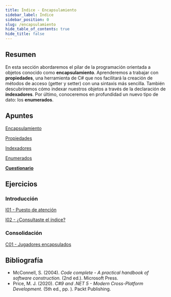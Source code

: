 ```yaml
---
title: Índice - Encapsulamiento
sidebar_label: Índice
sidebar_position: 0
slug: /encapsulamiento
hide_table_of_contents: true
hide_title: false
---
```


## Resumen
En esta sección abordaremos el pilar de la programación orientada a objetos conocido como **encapsulamiento**. Aprenderemos a trabajar con **propiedades**, una herramienta de C# que nos facilitará la creación de métodos de acceso (getter y setter) con una sintaxis más sencilla. También descubriremos cómo indexar nuestros objetos a través de la declaración de **indexadores**. Por último, conoceremos en profundidad un nuevo tipo de dato: los **enumerados**.  

## Apuntes
[Encapsulamiento](./Apuntes/00-encapsulamiento.md)

[Propiedades](./Apuntes/01-propiedades.md)

[Indexadores](./Apuntes/02-indexadores.md)

[Enumerados](./Apuntes/03-enumerados.md)

**[Cuestionario](./Apuntes/cuestionario.md)**

## Ejercicios
### Introducción
[I01 - Puesto de atención](./Ejercicios/I01-puesto-de-atencion.md)

[I02 - ¿Consultaste el índice?](./Ejercicios/I02-consultaste-el-indice.md)

### Consolidación
[C01 - Jugadores encapsulados](./Ejercicios/C01-jugadores-encapsulados.md)

## Bibliografía
* McConnell, S. (2004). *Code complete - A practical handbook of software construction.* (2nd ed.). Microsoft Press.
* Price, M. J. (2020). *C#9 and .NET 5 - Modern Cross-Platform Development.* (5th ed., pp. ). Packt Publishing.
